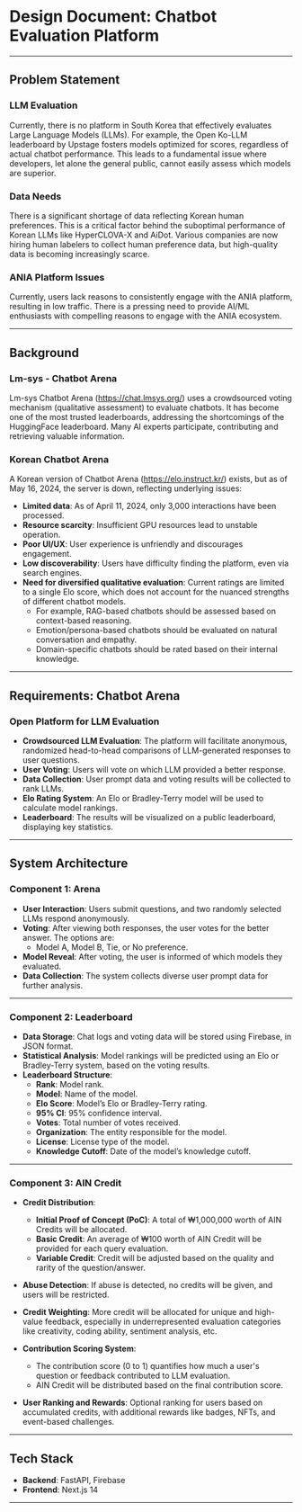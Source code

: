
# Design Document: Chatbot Evaluation Platform

---

## Problem Statement

### LLM Evaluation
Currently, there is no platform in South Korea that effectively evaluates Large Language Models (LLMs). For example, the Open Ko-LLM leaderboard by Upstage fosters models optimized for scores, regardless of actual chatbot performance. This leads to a fundamental issue where developers, let alone the general public, cannot easily assess which models are superior.

### Data Needs
There is a significant shortage of data reflecting Korean human preferences. This is a critical factor behind the suboptimal performance of Korean LLMs like HyperCLOVA-X and AiDot. Various companies are now hiring human labelers to collect human preference data, but high-quality data is becoming increasingly scarce.

### ANIA Platform Issues
Currently, users lack reasons to consistently engage with the ANIA platform, resulting in low traffic. There is a pressing need to provide AI/ML enthusiasts with compelling reasons to engage with the ANIA ecosystem.

---

## Background

### Lm-sys - Chatbot Arena  
Lm-sys Chatbot Arena (https://chat.lmsys.org/) uses a crowdsourced voting mechanism (qualitative assessment) to evaluate chatbots. It has become one of the most trusted leaderboards, addressing the shortcomings of the HuggingFace leaderboard. Many AI experts participate, contributing and retrieving valuable information.

### Korean Chatbot Arena  
A Korean version of Chatbot Arena (https://elo.instruct.kr/) exists, but as of May 16, 2024, the server is down, reflecting underlying issues:
- **Limited data**: As of April 11, 2024, only 3,000 interactions have been processed.
- **Resource scarcity**: Insufficient GPU resources lead to unstable operation.
- **Poor UI/UX**: User experience is unfriendly and discourages engagement.
- **Low discoverability**: Users have difficulty finding the platform, even via search engines.
- **Need for diversified qualitative evaluation**: Current ratings are limited to a single Elo score, which does not account for the nuanced strengths of different chatbot models.
    - For example, RAG-based chatbots should be assessed based on context-based reasoning.
    - Emotion/persona-based chatbots should be evaluated on natural conversation and empathy.
    - Domain-specific chatbots should be rated based on their internal knowledge.

---

## Requirements: Chatbot Arena

### Open Platform for LLM Evaluation
- **Crowdsourced LLM Evaluation**: The platform will facilitate anonymous, randomized head-to-head comparisons of LLM-generated responses to user questions.
- **User Voting**: Users will vote on which LLM provided a better response.
- **Data Collection**: User prompt data and voting results will be collected to rank LLMs.
- **Elo Rating System**: An Elo or Bradley-Terry model will be used to calculate model rankings.
- **Leaderboard**: The results will be visualized on a public leaderboard, displaying key statistics.

---

## System Architecture

### Component 1: Arena

- **User Interaction**: Users submit questions, and two randomly selected LLMs respond anonymously.
- **Voting**: After viewing both responses, the user votes for the better answer. The options are:
  - Model A, Model B, Tie, or No preference.
- **Model Reveal**: After voting, the user is informed of which models they evaluated.
- **Data Collection**: The system collects diverse user prompt data for further analysis.

---

### Component 2: Leaderboard

- **Data Storage**: Chat logs and voting data will be stored using Firebase, in JSON format.
- **Statistical Analysis**: Model rankings will be predicted using an Elo or Bradley-Terry system, based on the voting results.
- **Leaderboard Structure**:
  - **Rank**: Model rank.
  - **Model**: Name of the model.
  - **Elo Score**: Model’s Elo or Bradley-Terry rating.
  - **95% CI**: 95% confidence interval.
  - **Votes**: Total number of votes received.
  - **Organization**: The entity responsible for the model.
  - **License**: License type of the model.
  - **Knowledge Cutoff**: Date of the model’s knowledge cutoff.

---

### Component 3: AIN Credit

- **Credit Distribution**:
  - **Initial Proof of Concept (PoC)**: A total of ₩1,000,000 worth of AIN Credits will be allocated.
  - **Basic Credit**: An average of ₩100 worth of AIN Credit will be provided for each query evaluation.
  - **Variable Credit**: Credit will be adjusted based on the quality and rarity of the question/answer.
  
- **Abuse Detection**: If abuse is detected, no credits will be given, and users will be restricted.
  
- **Credit Weighting**: More credit will be allocated for unique and high-value feedback, especially in underrepresented evaluation categories like creativity, coding ability, sentiment analysis, etc.
  
- **Contribution Scoring System**:
  - The contribution score (0 to 1) quantifies how much a user's question or feedback contributed to LLM evaluation.
  - AIN Credit will be distributed based on the final contribution score.

- **User Ranking and Rewards**: Optional ranking for users based on accumulated credits, with additional rewards like badges, NFTs, and event-based challenges.

---

## Tech Stack

- **Backend**: FastAPI, Firebase
- **Frontend**: Next.js 14

---
